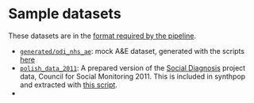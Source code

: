 # Sample datasets

These datasets are in the [format required by the pipeline](../README.md#data-format).

- [`generated/odi_nhs_ae`](generated/odi_nhs_ae): mock A&E dataset, generated with the scripts [here](../generators/odi-nhs-ae)
- [`polish_data_2011`](polish_data_2011): A prepared version of the [Social Diagnosis](http://www.diagnoza.com/index-en.html) project data, Council for Social Monitoring 2011.  This is included in synthpop and extracted with [this script](polish_data_2011/data_prep.R).
- [`adult_dataset`]: https://archive.ics.uci.edu/ml/datasets/adult
